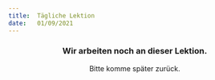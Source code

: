 ```yaml
---
title:  Tägliche Lektion
date:   01/09/2021
---
```


### <center>Wir arbeiten noch an dieser Lektion.</center>
<center>Bitte komme später zurück.</center>
